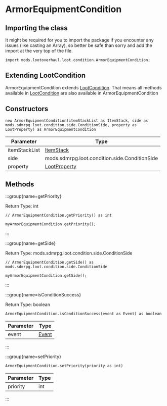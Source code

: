# ArmorEquipmentCondition

## Importing the class

It might be required for you to import the package if you encounter any issues (like casting an Array), so better be safe than sorry and add the import at the very top of the file.
```zenscript
import mods.lootoverhaul.loot.condition.ArmorEquipmentCondition;
```


## Extending LootCondition

ArmorEquipmentCondition extends [LootCondition](/mods/lootoverhaul/loot/condition/basic/LootCondition). That means all methods available in [LootCondition](/mods/lootoverhaul/loot/condition/basic/LootCondition) are also available in ArmorEquipmentCondition

## Constructors


```zenscript
new ArmorEquipmentCondition(itemStackList as ItemStack, side as mods.sdmrpg.loot.condition.side.ConditionSide, property as LootProperty) as ArmorEquipmentCondition
```
|   Parameter   |                         Type                         |
|---------------|------------------------------------------------------|
| itemStackList | [ItemStack](/vanilla/api/item/ItemStack)             |
| side          | mods.sdmrpg.loot.condition.side.ConditionSide        |
| property      | [LootProperty](/mods/lootoverhaul/loot/LootProperty) |



## Methods

:::group{name=getPriority}

Return Type: int

```zenscript
// ArmorEquipmentCondition.getPriority() as int

myArmorEquipmentCondition.getPriority();
```

:::

:::group{name=getSide}

Return Type: mods.sdmrpg.loot.condition.side.ConditionSide

```zenscript
// ArmorEquipmentCondition.getSide() as mods.sdmrpg.loot.condition.side.ConditionSide

myArmorEquipmentCondition.getSide();
```

:::

:::group{name=isConditionSuccess}

Return Type: boolean

```zenscript
ArmorEquipmentCondition.isConditionSuccess(event as Event) as boolean
```

| Parameter |              Type               |
|-----------|---------------------------------|
| event     | [Event](/forge/api/event/Event) |


:::

:::group{name=setPriority}

```zenscript
ArmorEquipmentCondition.setPriority(priority as int)
```

| Parameter | Type |
|-----------|------|
| priority  | int  |


:::


